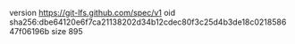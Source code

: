 version https://git-lfs.github.com/spec/v1
oid sha256:dbe64120e6f7ca21138202d34b12cdec80f3c25d4b3de18c021858647f06196b
size 895
